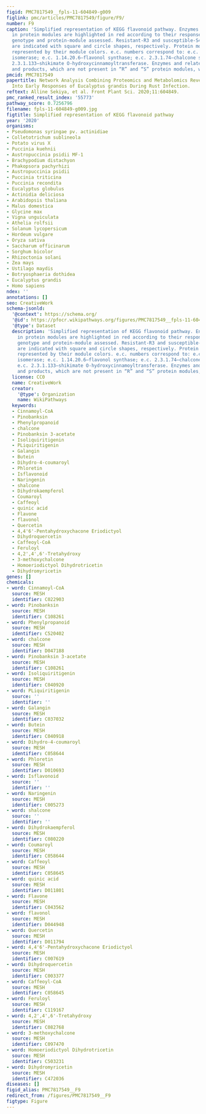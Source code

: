 ```yaml
---
figid: PMC7817549__fpls-11-604849-g009
figlink: pmc/articles/PMC7817549/figure/F9/
number: F9
caption: 'Simplified representation of KEGG flavonoid pathway. Enzymes identified
  in protein modules are highlighted in red according to their response within each
  genotype and protein-module assessed. Resistant-R3 and susceptible-S4 genotypes
  are indicated with square and circle shapes, respectively. Protein modules were
  represented by their module colors. e.c. numbers correspond to: e.c. 5.5.1.6—chalcone-flavanone
  isomerase; e.c. 1.14.20.6—flavonol synthase; e.c. 2.3.1.74—chalcone synthase; e.c.
  2.3.1.133—shikimate O-hydroxycinnamoyltransferase. Enzymes and related precursors
  and products, which are not present in “R” and “S” protein modules, were removed.'
pmcid: PMC7817549
papertitle: Network Analysis Combining Proteomics and Metabolomics Reveals New Insights
  Into Early Responses of Eucalyptus grandis During Rust Infection.
reftext: Alline Sekiya, et al. Front Plant Sci. 2020;11:604849.
pmc_ranked_result_index: '55773'
pathway_score: 0.7256796
filename: fpls-11-604849-g009.jpg
figtitle: Simplified representation of KEGG flavonoid pathway
year: '2020'
organisms:
- Pseudomonas syringae pv. actinidiae
- Colletotrichum sublineola
- Potato virus X
- Puccinia kuehnii
- Austropuccinia psidii MF-1
- Brachypodium distachyon
- Phakopsora pachyrhizi
- Austropuccinia psidii
- Puccinia triticina
- Puccinia recondita
- Eucalyptus globulus
- Actinidia deliciosa
- Arabidopsis thaliana
- Malus domestica
- Glycine max
- Vigna unguiculata
- Athelia rolfsii
- Solanum lycopersicum
- Hordeum vulgare
- Oryza sativa
- Saccharum officinarum
- Sorghum bicolor
- Rhizoctonia solani
- Zea mays
- Ustilago maydis
- Botryosphaeria dothidea
- Eucalyptus grandis
- Homo sapiens
ndex: ''
annotations: []
seo: CreativeWork
schema-jsonld:
  '@context': https://schema.org/
  '@id': https://pfocr.wikipathways.org/figures/PMC7817549__fpls-11-604849-g009.html
  '@type': Dataset
  description: 'Simplified representation of KEGG flavonoid pathway. Enzymes identified
    in protein modules are highlighted in red according to their response within each
    genotype and protein-module assessed. Resistant-R3 and susceptible-S4 genotypes
    are indicated with square and circle shapes, respectively. Protein modules were
    represented by their module colors. e.c. numbers correspond to: e.c. 5.5.1.6—chalcone-flavanone
    isomerase; e.c. 1.14.20.6—flavonol synthase; e.c. 2.3.1.74—chalcone synthase;
    e.c. 2.3.1.133—shikimate O-hydroxycinnamoyltransferase. Enzymes and related precursors
    and products, which are not present in “R” and “S” protein modules, were removed.'
  license: CC0
  name: CreativeWork
  creator:
    '@type': Organization
    name: WikiPathways
  keywords:
  - Cinnamoyl-CoA
  - Pinobanksin
  - Phenylpropanoid
  - chalcone
  - Pinobanksin 3-acetate
  - Isoliquiritigenin
  - PLiquiritigenin
  - Galangin
  - Butein
  - Dihydro-4-coumaroyl
  - Phloretin
  - Isflavonoid
  - Naringenin
  - shalcone
  - Dihydrokaempferol
  - Coumaroyl
  - Caffeoyl
  - quinic acid
  - Flavone
  - flavonol
  - Quercetin
  - 4,4'6'-Pentahydroxychacone Eriodictyol
  - Dihydroquercetin
  - Caffeoyl-CoA
  - Feruloyl
  - 4,2',4',6'-Tretahydroxy
  - 3-methoxychalcone
  - Homoeriodictyol Dihydrotricetin
  - Dihydromyricetin
genes: []
chemicals:
- word: Cinnamoyl-CoA
  source: MESH
  identifier: C022903
- word: Pinobanksin
  source: MESH
  identifier: C108261
- word: Phenylpropanoid
  source: MESH
  identifier: C520402
- word: chalcone
  source: MESH
  identifier: D047188
- word: Pinobanksin 3-acetate
  source: MESH
  identifier: C108261
- word: Isoliquiritigenin
  source: MESH
  identifier: C040920
- word: PLiquiritigenin
  source: ''
  identifier: ''
- word: Galangin
  source: MESH
  identifier: C037032
- word: Butein
  source: MESH
  identifier: C040918
- word: Dihydro-4-coumaroyl
  source: MESH
  identifier: C058644
- word: Phloretin
  source: MESH
  identifier: D010693
- word: Isflavonoid
  source: ''
  identifier: ''
- word: Naringenin
  source: MESH
  identifier: C005273
- word: shalcone
  source: ''
  identifier: ''
- word: Dihydrokaempferol
  source: MESH
  identifier: C080220
- word: Coumaroyl
  source: MESH
  identifier: C058644
- word: Caffeoyl
  source: MESH
  identifier: C058645
- word: quinic acid
  source: MESH
  identifier: D011801
- word: Flavone
  source: MESH
  identifier: C043562
- word: flavonol
  source: MESH
  identifier: D044948
- word: Quercetin
  source: MESH
  identifier: D011794
- word: 4,4'6'-Pentahydroxychacone Eriodictyol
  source: MESH
  identifier: C007619
- word: Dihydroquercetin
  source: MESH
  identifier: C003377
- word: Caffeoyl-CoA
  source: MESH
  identifier: C058645
- word: Feruloyl
  source: MESH
  identifier: C119167
- word: 4,2',4',6'-Tretahydroxy
  source: MESH
  identifier: C082768
- word: 3-methoxychalcone
  source: MESH
  identifier: C097470
- word: Homoeriodictyol Dihydrotricetin
  source: MESH
  identifier: C503231
- word: Dihydromyricetin
  source: MESH
  identifier: C472036
diseases: []
figid_alias: PMC7817549__F9
redirect_from: /figures/PMC7817549__F9
figtype: Figure
---
```

